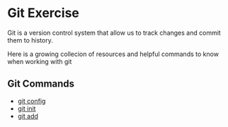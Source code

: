 # Git Exercise

Git is a version control system that allow us to track changes and commit them to history.

Here is a growing collecion of resources and helpful commands to know when working with git

## Git Commands
- [git config](./Commands/Config.md)
- [git init](./Commands/Init.md)
- [git add](./Commands/Add.md)
